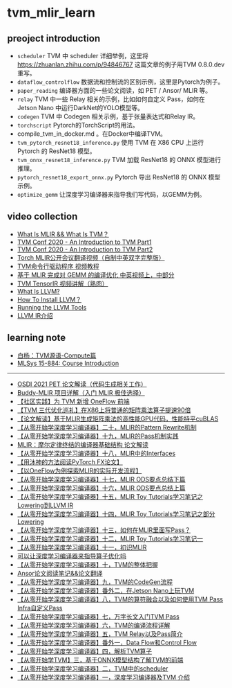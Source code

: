 # tvm_mlir_learn

## preoject introduction

- `scheduler` TVM 中 scheduler 详细举例，这里将 https://zhuanlan.zhihu.com/p/94846767 这篇文章的例子用TVM 0.8.0.dev 重写。
- `dataflow_controlflow` 数据流和控制流的区别示例，这里是Pytorch为例子。
- `paper_reading` 编译器方面的一些论文阅读，如 PET / Ansor/ MLIR 等。
- `relay` TVM 中一些 Relay 相关的示例，比如如何自定义 Pass，如何在 Jetson Nano 中运行DarkNet的YOLO模型等。 
- `codegen` TVM 中 Codegen 相关示例，基于张量表达式和Relay IR。
- `torchscript` Pytorch的TorchScript的用法。
- compile_tvm_in_docker.md 。在Docker中编译TVM。
- `tvm_pytorch_resnet18_inference.py` 使用 TVM 在 X86 CPU 上运行 Pytorch 的 ResNet18 模型。
- `tvm_onnx_resnet18_inference.py` TVM 加载 ResNet18 的 ONNX 模型进行推理。
- `pytorch_resnet18_export_onnx.py` Pytorch 导出 ResNet18 的 ONNX 模型示例。
- `optimize_gemm` 让深度学习编译器来指导我们写代码，以GEMM为例。

## video collection

- [What Is MLIR && What Is TVM？](https://mp.weixin.qq.com/s/Xj2iW9tFUGidlzLqEzoixQ)
- [TVM Conf 2020 - An Introduction to TVM Part1](https://mp.weixin.qq.com/s/NaMxlNzPrRlBYJfJ7ivjuw)
- [TVM Conf 2020 - An Introduction to TVM Part2](https://mp.weixin.qq.com/s/KAG0DjnhQcGEJa-hRFiBfg)
- [Torch MLIR公开会议翻译视频（自制中英双字完整版）](https://mp.weixin.qq.com/s/d0jJFYdUncvNstefvvm-6w)
- [TVM命令行驱动程序 视频教程](https://mp.weixin.qq.com/s/XWKsQ7dPKv8IPhhPAoiVQQ)
- [基于 MLIR 完成对 GEMM 的编译优化 中英视频上，中部分](https://mp.weixin.qq.com/s/9wyM3hKsJA0YxFsms1Rpuw)
- [TVM TensorIR 视频讲解（熟肉）](https://mp.weixin.qq.com/s/MkUAuQlhZAF25wXlgtHD2Q)
- [What Is LLVM?](https://www.bilibili.com/video/BV1yY411K7YA?spm_id_from=333.999.0.0&vd_source=347c9d161e405bfb1666662e320106d3)
- [How To Install LLVM？](https://www.bilibili.com/video/BV1ka411s7rS/?vd_source=347c9d161e405bfb1666662e320106d3)
- [Running the LLVM Tools](https://www.bilibili.com/video/BV1m3411M7zv/)
- [LLVM IR介绍](https://www.bilibili.com/video/BV1K34y1W7dn?spm_id_from=333.999.0.0)

## learning note

- [白杨：TVM源语-Compute篇](https://mp.weixin.qq.com/s/ohWy5yBrsKpzApfjQLXWJg)
- [MLSys 15-884: Course Introduction](https://mp.weixin.qq.com/s/79lzlCHAxQEE0EQcxL07XQ)

-------------------------------------------------------------------------------------------

- [OSDI 2021 PET 论文解读（代码生成相关工作）](https://zhuanlan.zhihu.com/p/533807811)
- [Buddy-MLIR 项目详解（入门 MLIR 极佳选择）](https://mp.weixin.qq.com/s/uE5VhU_s3NgndPk2X6zbAA)
- [【社区实践】为 TVM 新增 OneFlow 前端](https://mp.weixin.qq.com/s/mwIc9DZo4r7YgYsPus-2tA)
- [【TVM 三代优化巡礼】在X86上将普通的矩阵乘法算子提速90倍](https://mp.weixin.qq.com/s/d8v9Q3EAkv8TknP5Hh7N7A)
- [【论文解读】基于MLIR生成矩阵乘法的高性能GPU代码，性能持平cuBLAS](https://mp.weixin.qq.com/s/gbpqYwPbtHp1RIYPD_ZlCg)
- [【从零开始学深度学习编译器】二十，MLIR的Pattern Rewrite机制](https://mp.weixin.qq.com/s/7QwJvTZ9Z2KbUwxqvQHC2g)
- [【从零开始学深度学习编译器】十九，MLIR的Pass机制实践](https://mp.weixin.qq.com/s/qmFpGtH0oB_ml0LQGPUqPA)
- [MLIR：摩尔定律终结的编译器基础结构 论文解读](https://mp.weixin.qq.com/s/SLzMKYugrkhQifqahfdVNw)
- [【从零开始学深度学习编译器】十八，MLIR中的Interfaces](https://mp.weixin.qq.com/s/yD-b75p1An4YTpfoIgB8mQ)
- [【用沐神的方法阅读PyTorch FX论文】](https://mp.weixin.qq.com/s/JENCa_GNGPHhOspGb79ugA)
- [【以OneFlow为例探索MLIR的实际开发流程】](https://mp.weixin.qq.com/s/eUIm4QZbKU69B9_h3f109A)
- [【从零开始学深度学习编译器】十七，MLIR ODS要点总结下篇](https://mp.weixin.qq.com/s/TsaMULNUXIVlUPnVs2WexA)
- [【从零开始学深度学习编译器】十六，MLIR ODS要点总结上篇](https://mp.weixin.qq.com/s/SFHWUm63BqsD9SWwuW83mA)
- [【从零开始学深度学习编译器】十五，MLIR Toy Tutorials学习笔记之Lowering到LLVM IR](https://mp.weixin.qq.com/s/ve2l3luRzIeDwG4PHjhDlQ)
- [【从零开始学深度学习编译器】十四，MLIR Toy Tutorials学习笔记之部分Lowering](https://mp.weixin.qq.com/s/3hAf7zxEKwRvnVAKhziTmA)
- [【从零开始学深度学习编译器】十三，如何在MLIR里面写Pass？](https://mp.weixin.qq.com/s/3N9DK7aQtjoLgs-s0lP-jg)
- [【从零开始学深度学习编译器】十二，MLIR Toy Tutorials学习笔记一](https://mp.weixin.qq.com/s/jMHesvKmAUU5dYH0WznulA)
- [【从零开始学深度学习编译器】十一，初识MLIR](https://mp.weixin.qq.com/s/4pD00N9HnPiIYUOGSnSuIw)
- [可以让深度学习编译器来指导算子优化吗](https://mp.weixin.qq.com/s/goAtJKe6p0e3pbp5vcQWfA)
- [【从零开始学深度学习编译器】十，TVM的整体把握](https://mp.weixin.qq.com/s/9nnrXhzP_gqFEPuIMdEE5w)
- [Ansor论文阅读笔记&&论文翻译](https://mp.weixin.qq.com/s/OJCHzh4opNN2Mnomz_6L9Q)
- [【从零开始学深度学习编译器】九，TVM的CodeGen流程](https://mp.weixin.qq.com/s/n7-ZTzCwFOvHrrzg4gFXQQ)
- [【从零开始学深度学习编译器】番外二，在Jetson Nano上玩TVM](https://mp.weixin.qq.com/s/7Wvv4VOPdj6N_CEg8bJFXw)
- [【从零开始学深度学习编译器】八，TVM的算符融合以及如何使用TVM Pass Infra自定义Pass](https://mp.weixin.qq.com/s/QphPwnRE5uANJk2qiqlI6w)
- [【从零开始学深度学习编译器】七，万字长文入门TVM Pass](https://mp.weixin.qq.com/s/IMm1nurpoESFRLxHcEYxcQ)
- [【从零开始学深度学习编译器】六，TVM的编译流程详解](https://mp.weixin.qq.com/s/CZzC5klWoFftUlOKkpvEZg)
- [【从零开始学深度学习编译器】五，TVM Relay以及Pass简介](https://mp.weixin.qq.com/s/5JAWE9RTTXwDJR5HqlsCzA)
- [【从零开始学深度学习编译器】番外一，Data Flow和Control Flow](https://mp.weixin.qq.com/s/Kt4xDLo-NRui8Whl0DqcSA)
- [【从零开始学深度学习编译器】四，解析TVM算子](https://mp.weixin.qq.com/s/1YlTSUArDIzY-9zeUAIfhQ)
- [【从零开始学TVM】三，基于ONNX模型结构了解TVM的前端](https://mp.weixin.qq.com/s/KFxd3zf76EP3DFcCAPZjvQ)
- [【从零开始学深度学习编译器】二，TVM中的scheduler](https://mp.weixin.qq.com/s/fPpqKL3uaaJ5QlNS79DZ5Q)
- [【从零开始学深度学习编译器】一，深度学习编译器及TVM 介绍](https://mp.weixin.qq.com/s/sZLWjYebbHjCgQ6XAZCiOw)

